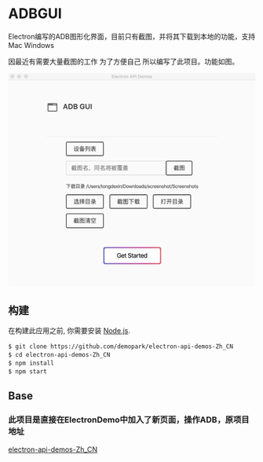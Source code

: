 # ADBGUI
Electron编写的ADB图形化界面，目前只有截图，并将其下载到本地的功能，支持Mac Windows

因最近有需要大量截图的工作 为了方便自己 所以编写了此项目。功能如图。


![界面](hub_art/AdbGui.png)



## 构建

在构建此应用之前, 你需要安装 [Node.js](https://nodejs.org).

```bash
$ git clone https://github.com/demopark/electron-api-demos-Zh_CN
$ cd electron-api-demos-Zh_CN
$ npm install
$ npm start
```

## Base
### 此项目是直接在ElectronDemo中加入了新页面，操作ADB，原项目地址
[electron-api-demos-Zh_CN](https://github.com/demopark/electron-api-demos-Zh_CN)
